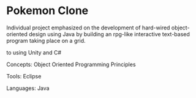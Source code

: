 # Pokemon Clone
Individual project emphasized on the development of hard-wired object-oriented design using Java by building an rpg-like interactive text-based program taking place on a grid.

 to using Unity and C#

Concepts: Object Oriented Programming Principles

Tools: Eclipse

Languages: Java
